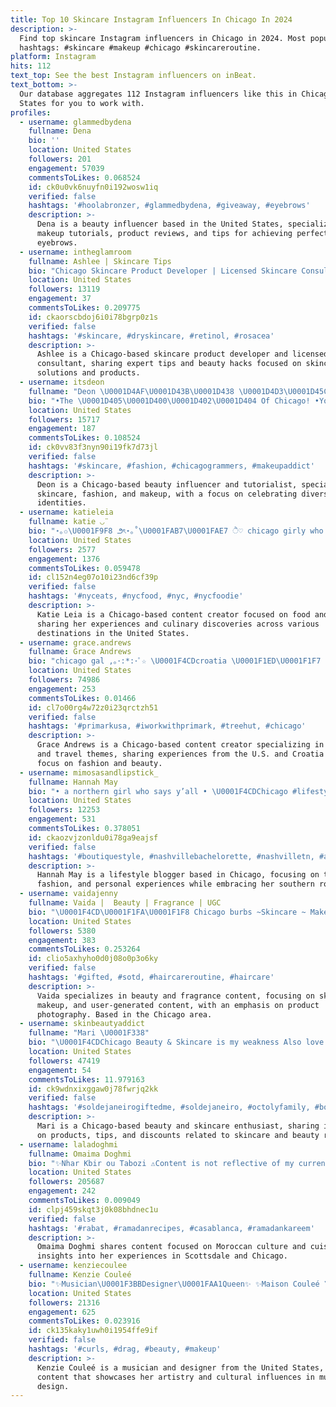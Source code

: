 ```yaml
---
title: Top 10 Skincare Instagram Influencers In Chicago In 2024
description: >-
  Find top skincare Instagram influencers in Chicago in 2024. Most popular
  hashtags: #skincare #makeup #chicago #skincareroutine.
platform: Instagram
hits: 112
text_top: See the best Instagram influencers on inBeat.
text_bottom: >-
  Our database aggregates 112 Instagram influencers like this in Chicago, United
  States for you to work with.
profiles:
  - username: glammedbydena
    fullname: Dena
    bio: ''
    location: United States
    followers: 201
    engagement: 57039
    commentsToLikes: 0.068524
    id: ck0u0vk6nuyfn0i192wosw1iq
    verified: false
    hashtags: '#hoolabronzer, #glammedbydena, #giveaway, #eyebrows'
    description: >-
      Dena is a beauty influencer based in the United States, specializing in
      makeup tutorials, product reviews, and tips for achieving perfect
      eyebrows.
  - username: intheglamroom
    fullname: Ashlee | Skincare Tips
    bio: "Chicago Skincare Product Developer | Licensed Skincare Consultant | Skincare Tips & Beauty Hacks UGC \U0001F4E8: intheglamroom@gmail.com Shop my faves! ⬇️"
    location: United States
    followers: 13119
    engagement: 37
    commentsToLikes: 0.209775
    id: ckaorscbdoj6i0i78bgrp0z1s
    verified: false
    hashtags: '#skincare, #dryskincare, #retinol, #rosacea'
    description: >-
      Ashlee is a Chicago-based skincare product developer and licensed
      consultant, sharing expert tips and beauty hacks focused on skincare
      solutions and products.
  - username: itsdeon
    fullname: "Deon \U0001D4AF\U0001D43B\U0001D438 \U0001D4D3\U0001D45C\U0001D4C1\U0001D4C1"
    bio: "•The \U0001D405\U0001D400\U0001D402\U0001D404 Of Chicago! •Your Favorite Chocolate Beauty Boy™ •Butch Queen Supreme •Mother Of The Dolls •Tutorialist"
    location: United States
    followers: 15717
    engagement: 187
    commentsToLikes: 0.108524
    id: ck0vv83f3nyn90i19fk7d73jl
    verified: false
    hashtags: '#skincare, #fashion, #chicagogrammers, #makeupaddict'
    description: >-
      Deon is a Chicago-based beauty influencer and tutorialist, specializing in
      skincare, fashion, and makeup, with a focus on celebrating diverse beauty
      identities.
  - username: katieleia
    fullname: katie ◡̈
    bio: "⋆｡✩\U0001F9F8 ౨ৎ⋆｡˚\U0001FAB7\U0001FAE7 ੈ♡ chicago girly who loves to eat and travel (๑•ᴗ•๑) \U0001F48C katielleia@gmail.com"
    location: United States
    followers: 2577
    engagement: 1376
    commentsToLikes: 0.059478
    id: cl152n4eg07o10i23nd6cf39p
    verified: false
    hashtags: '#nyceats, #nycfood, #nyc, #nycfoodie'
    description: >-
      Katie Leia is a Chicago-based content creator focused on food and travel,
      sharing her experiences and culinary discoveries across various
      destinations in the United States.
  - username: grace.andrews
    fullname: Grace Andrews
    bio: "chicago gal ,｡･:*:･ﾟ☆ \U0001F4CDcroatia \U0001F1ED\U0001F1F7 graceacollabs@gmail.com @28rowtalent"
    location: United States
    followers: 74986
    engagement: 253
    commentsToLikes: 0.01466
    id: cl7o00rg4w72z0i23qrctzh51
    verified: false
    hashtags: '#primarkusa, #iworkwithprimark, #treehut, #chicago'
    description: >-
      Grace Andrews is a Chicago-based content creator specializing in lifestyle
      and travel themes, sharing experiences from the U.S. and Croatia with a
      focus on fashion and beauty.
  - username: mimosasandlipstick_
    fullname: Hannah May
    bio: "• a northern girl who says y’all • \U0001F4CDChicago #lifestyleblogger ✈️ Next Stop: Arizona \U0001F335 \U0001F48C mimosasandlipstick@gmail.com \U0001F942Check out the blog!"
    location: United States
    followers: 12253
    engagement: 531
    commentsToLikes: 0.378051
    id: ckaozvjzonldu0i78ga9eajsf
    verified: false
    hashtags: '#boutiquestyle, #nashvillebachelorette, #nashvilletn, #abercrombiestyle'
    description: >-
      Hannah May is a lifestyle blogger based in Chicago, focusing on travel,
      fashion, and personal experiences while embracing her southern roots.
  - username: vaidajenny
    fullname: Vaida |  Beauty | Fragrance | UGC
    bio: "\U0001F4CD\U0001F1FA\U0001F1F8 Chicago burbs ~Skincare ~ Makeup ~Fragrance ~UGC ~ Product Photography Libra ♎️ Hockey Mom \U0001F3D2"
    location: United States
    followers: 5380
    engagement: 383
    commentsToLikes: 0.253264
    id: clio5axhyho0d0j08o0p3o6ky
    verified: false
    hashtags: '#gifted, #sotd, #haircareroutine, #haircare'
    description: >-
      Vaida specializes in beauty and fragrance content, focusing on skincare,
      makeup, and user-generated content, with an emphasis on product
      photography. Based in the Chicago area.
  - username: skinbeautyaddict
    fullname: "Mari \U0001F338"
    bio: "\U0001F4CDChicago Beauty & Skincare is my weakness Also love reading \U0001F4DA \U0001F447\U0001F3FC shop my discounts here"
    location: United States
    followers: 47419
    engagement: 54
    commentsToLikes: 11.979163
    id: ck9wdnxixggaw0j78fwrjq2kk
    verified: false
    hashtags: '#soldejaneirogiftedme, #soldejaneiro, #octolyfamily, #bodylove'
    description: >-
      Mari is a Chicago-based beauty and skincare enthusiast, sharing insights
      on products, tips, and discounts related to skincare and beauty routines.
  - username: laladoghmi
    fullname: Omaima Doghmi
    bio: "✨Nhar Kbir ou Tabozi ⚠️Content is not reflective of my current activities \U0001F1F2\U0001F1E6Based in Scottsdale/Chicago \U0001F48CBusiness.omaimad@gmail.com توكلت على الله"
    location: United States
    followers: 205687
    engagement: 242
    commentsToLikes: 0.009049
    id: clpj459skqt3j0k08bhdnec1u
    verified: false
    hashtags: '#rabat, #ramadanrecipes, #casablanca, #ramadankareem'
    description: >-
      Omaima Doghmi shares content focused on Moroccan culture and cuisine, with
      insights into her experiences in Scottsdale and Chicago.
  - username: kenziecoulee
    fullname: Kenzie Couleé
    bio: "✨Musician\U0001F3BBDesigner\U0001FAA1Queen✨ ✨Maison Couleé \U0001F451 ✨kenziecoulee@gmail.com ⚜️STL ✈️ CHI, Black and Chinese ✊\U0001F3FD Venmo & CashApp $kenziecoulee"
    location: United States
    followers: 21316
    engagement: 625
    commentsToLikes: 0.023916
    id: ck135kaky1uwh0i1954ffe9if
    verified: false
    hashtags: '#curls, #drag, #beauty, #makeup'
    description: >-
      Kenzie Couleé is a musician and designer from the United States, creating
      content that showcases her artistry and cultural influences in music and
      design.
---
```


